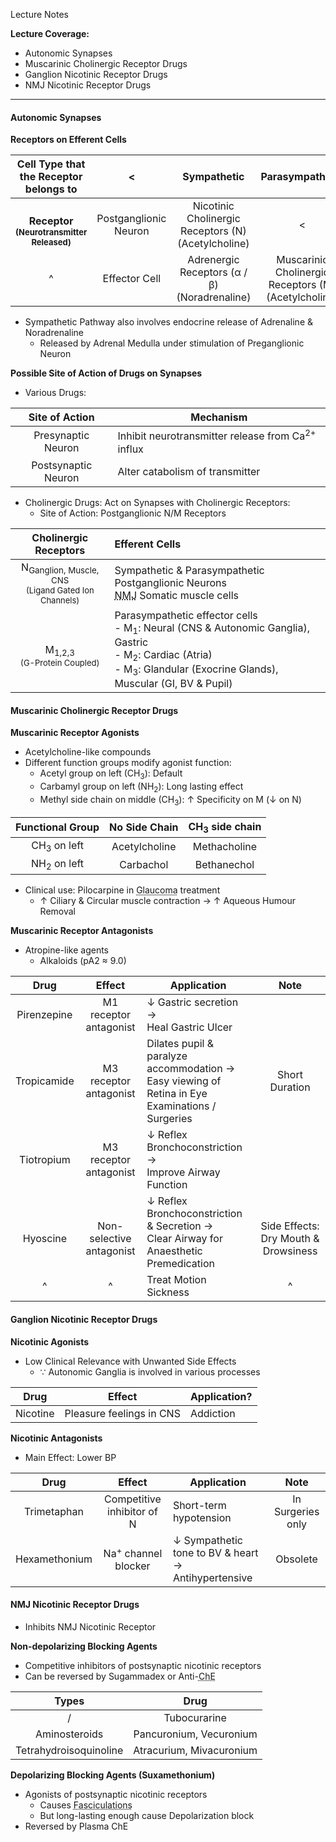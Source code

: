 Lecture Notes

**Lecture Coverage:**
- Autonomic Synapses
- Muscarinic Cholinergic Receptor Drugs
- Ganglion Nicotinic Receptor Drugs
- NMJ Nicotinic Receptor Drugs

---
#### **Autonomic Synapses**
**Receptors on Efferent Cells**

|                  Cell Type that the Receptor belongs to                   |           <           |                    **Sympathetic**                     |                   **Parasympathetic**                   |                        Somatic                         |
| :-----------------------------------------------------------------------: | :-------------------: | :----------------------------------------------------: | :-----------------------------------------------------: | :----------------------------------------------------: |
| <br>**Receptor**<br><font size="2">**(Neurotransmitter Released)**</font> | Postganglionic Neuron | Nicotinic Cholinergic Receptors (N)<br>(Acetylcholine) |                            <                            |                      No Ganglion                       |
|                                     ^                                     |     Effector Cell     |    Adrenergic Receptors (α / β)<br>(Noradrenaline)     | Muscarinic Cholinergic Receptors (M)<br>(Acetylcholine) | Nicotinic Cholinergic Receptors (N)<br>(Acetylcholine) |
- Sympathetic Pathway also involves endocrine release of Adrenaline & Noradrenaline
	- Released by Adrenal Medulla under stimulation of Preganglionic Neuron

**Possible Site of Action of Drugs on Synapses**
- Various Drugs:

| **Site of Action**  | **Mechanism**                                                |
| :-----------------: | ------------------------------------------------------------ |
| Presynaptic Neuron  | Inhibit neurotransmitter release from Ca<sup>2+</sup> influx |
| Postsynaptic Neuron | Alter catabolism of transmitter                              |

- Cholinergic Drugs: Act on Synapses with Cholinergic Receptors:
	- Site of Action: Postganglionic N/M Receptors

|                               **Cholinergic Receptors**                                | **Efferent Cells**                                                                                                                                                                                          |
| :------------------------------------------------------------------------------------: | :---------------------------------------------------------------------------------------------------------------------------------------------------------------------------------------------------------- |
| N<sub>Ganglion, Muscle, CNS</sub><br><font size="2">(Ligand Gated Ion Channels)</font> | Sympathetic & Parasympathetic Postganglionic Neurons<br><abbr Title="Neuromuscular Junction">NMJ</abbr> Somatic muscle cells                                                                                |
|           <br>M<sub>1,2,3</sub><br><font size="2">(G-Protein Coupled)</font>           | Parasympathetic effector cells<br>- M<sub>1</sub>: Neural (CNS & Autonomic Ganglia), Gastric<br>- M<sub>2</sub>: Cardiac (Atria)<br>- M<sub>3</sub>: Glandular (Exocrine Glands), Muscular (GI, BV & Pupil) |


#### **Muscarinic Cholinergic Receptor Drugs**
**Muscarinic Receptor Agonists**
- Acetylcholine-like compounds
- Different function groups modify agonist function:
	- Acetyl group on left (CH<sub>3</sub>): Default
	- Carbamyl group on left (NH<sub>2</sub>): Long lasting effect
	- Methyl side chain on middle (CH<sub>3</sub>): ↑ Specificity on M (↓ on N)

|  **Functional Group**  | No Side Chain | CH<sub>3</sub> side chain |
| :--------------------: | :-----------: | :-----------------------: |
| CH<sub>3</sub> on left | Acetylcholine |       Methacholine        |
| NH<sub>2</sub> on left |   Carbachol   |        Bethanechol        |

- Clinical use: Pilocarpine in <abbr Title="Eye Pressure too high">Glaucoma</abbr> treatment
	- ↑ Ciliary & Circular muscle contraction → ↑ Aqueous Humour Removal

**Muscarinic Receptor Antagonists**
- Atropine-like agents
	- Alkaloids (pA2 ≈ 9.0)

|   **Drug**   |          **Effect**          | **Application**                                                                                    |                   Note                   |
| :----------: | :--------------------------: | -------------------------------------------------------------------------------------------------- | :--------------------------------------: |
| Pirenzepine  |    M1 receptor antagonist    | ↓ Gastric secretion → <br>Heal Gastric Ulcer                                                       |                                          |
| Tropicamide  |    M3 receptor antagonist    | Dilates pupil & paralyze accommodation →<br>Easy viewing of Retina in Eye Examinations / Surgeries |              Short Duration              |
|  Tiotropium  |    M3 receptor antagonist    | ↓ Reflex Bronchoconstriction → <br>Improve Airway Function                                         |                                          |
| <br>Hyoscine | <br>Non-selective antagonist | ↓ Reflex Bronchoconstriction & Secretion →<br>Clear Airway for Anaesthetic Premedication           | <br>Side Effects: Dry Mouth & Drowsiness |
|      ^       |              ^               | Treat Motion Sickness                                                                              |                    ^                     |


#### **Ganglion Nicotinic Receptor Drugs**
**Nicotinic Agonists**
- Low Clinical Relevance with Unwanted Side Effects
	- ∵ Autonomic Ganglia is involved in various processes

| **Drug** | **Effect**               | **Application?** |
| -------- | ------------------------ | ---------------- |
| Nicotine | Pleasure feelings in CNS | Addiction        |

**Nicotinic Antagonists**
- Main Effect: Lower BP

|   **Drug**    |           **Effect**           | **Application**                                     |       Note        |
| :-----------: | :----------------------------: | --------------------------------------------------- | :---------------: |
|  Trimetaphan  |   Competitive inhibitor of N   | Short-term hypotension                              | In Surgeries only |
| Hexamethonium | Na<sup>+</sup> channel blocker | ↓ Sympathetic tone to BV & heart → Antihypertensive |     Obsolete      |


#### **NMJ Nicotinic Receptor Drugs**
- Inhibits NMJ Nicotinic Receptor

**Non-depolarizing Blocking Agents**
- Competitive inhibitors of postsynaptic nicotinic receptors
- Can be reversed by Sugammadex or Anti-<abbr Title="Cholinesterase">ChE</abbr>

|       **Types**        |         **Drug**         |
| :--------------------: | :----------------------: |
|           /            |       Tubocurarine       |
|     Aminosteroids      | Pancuronium, Vecuronium  |
| Tetrahydroisoquinoline | Atracurium, Mivacuronium |

**Depolarizing Blocking Agents (Suxamethonium)**
- Agonists of postsynaptic nicotinic receptors
	- Causes <abbr Title="Muscle Twitches">Fasciculations</abbr>
	- But long-lasting enough cause Depolarization block
- Reversed by Plasma ChE

